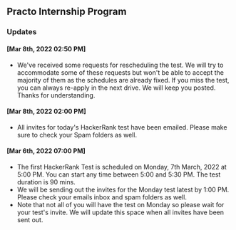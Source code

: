 ## Practo Internship Program
### Updates

#### **\[Mar 8th, 2022 02:50 PM\]**
  - We've received some requests for rescheduling the test. We will try to accommodate some of these requests but won't be able to accept the majority of them as the schedules are already fixed. If you miss the test, you can always re-apply in the next drive. We will keep you posted. Thanks for understanding.

#### **\[Mar 8th, 2022 02:00 PM\]**
  - All invites for today's HackerRank test have been emailed. Please make sure to check your Spam folders as well.

#### **\[Mar 6th, 2022 07:00 PM\]** 
  - The first HackerRank Test is scheduled on Monday, 7th March, 2022 at 5:00 PM. You can start any time between 5:00 and 5:30 PM. The test duration is 90 mins.
  - We will be sending out the invites for the Monday test latest by 1:00 PM. Please check your emails inbox and spam folders as well.
  - Note that not all of you will have the test on Monday so please wait for your test's invite. We will update this space when all invites have been sent out.
